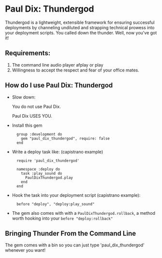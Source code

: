 # Paul Dix: Thundergod

  Thundergod is a lightweight, extensible framework for ensuring successful deployments by
  channeling undiluted and strapping technical prowess into your deployment scripts.
  You called down the thunder. Well, now you've got it!

## Requirements:

1.  The command line audio player afplay or play
2.  Willingness to accept the respect and fear of your office mates.

## How do I use Paul Dix: Thundergod

* Slow down:

  You do not use Paul Dix.

  Paul Dix USES YOU.

* Install this gem

        group :development do
          gem "paul_dix_thundergod", require: false
        end

* Write a deploy task like: (capistrano example)

        require 'paul_dix_thundergod'

        namespace :deploy do
          task :play_sound do
            PaulDixThundergod.play
          end
        end

* Hook the task into your deployment script (capistrano example):

        before "deploy", "deploy:play_sound"

* The gem also comes with with a `PaulDixThundergod.rollback`, a method worth hooking into your `before "deploy:rollback"`


## Bringing Thunder From the Command Line

The gem comes with a bin so you can just type 'paul_dix_thundergod' whenever you want!
